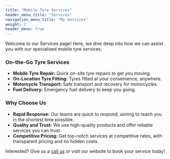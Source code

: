 ```yaml
---
title: "Mobile Tyre Services"
header_menu_title: "Services"
navigation_menu_title: "My Services"
weight: 2
header_menu: true
---
```




Welcome to our Services page! Here, we dive deep into how we can assist you with our specialised mobile tyre services.

### On-the-Go Tyre Services

- **Mobile Tyre Repair:** Quick on-site tyre repairs to get you moving.
- **On-Location Tyre Fitting:** Tyres fitted at your convenience, anywhere.
- **Motorcycle Transport:** Safe transport and recovery for motorcycles.
- **Fuel Delivery:** Emergency fuel delivery to keep you going.

### Why Choose Us

- **Rapid Response:** Our teams are quick to respond, aiming to reach you in the shortest time possible.
- **Quality and Trust:** We use high-quality products and offer reliable services you can trust.
- **Competitive Pricing:** Get top-notch services at competitive rates, with transparent pricing and no hidden costs.

Interested? Give us a [call us](tel:+447570010028) or visit our website to book your service today!
